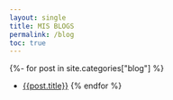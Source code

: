 ```yaml
---
layout: single
title: MIS BLOGS
permalink: /blog
toc: true
---
```


{%- for post in site.categories["blog"]  %}
* [{{post.title}}]({{post.url}})
{% endfor %}